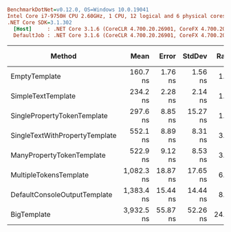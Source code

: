 ``` ini

BenchmarkDotNet=v0.12.0, OS=Windows 10.0.19041
Intel Core i7-9750H CPU 2.60GHz, 1 CPU, 12 logical and 6 physical cores
.NET Core SDK=3.1.302
  [Host]     : .NET Core 3.1.6 (CoreCLR 4.700.20.26901, CoreFX 4.700.20.31603), X64 RyuJIT
  DefaultJob : .NET Core 3.1.6 (CoreCLR 4.700.20.26901, CoreFX 4.700.20.31603), X64 RyuJIT


```
|                         Method |       Mean |    Error |   StdDev | Ratio | RatioSD |  Gen 0 |  Gen 1 | Gen 2 | Allocated |
|------------------------------- |-----------:|---------:|---------:|------:|--------:|-------:|-------:|------:|----------:|
|                  EmptyTemplate |   160.7 ns |  1.76 ns |  1.56 ns |  1.00 |    0.00 | 0.0408 |      - |     - |     256 B |
|             SimpleTextTemplate |   234.2 ns |  2.28 ns |  2.14 ns |  1.46 |    0.02 | 0.0648 |      - |     - |     408 B |
|    SinglePropertyTokenTemplate |   297.6 ns |  8.85 ns | 15.27 ns |  1.87 |    0.08 | 0.0877 |      - |     - |     552 B |
| SingleTextWithPropertyTemplate |   552.1 ns |  8.89 ns |  8.31 ns |  3.44 |    0.06 | 0.1478 |      - |     - |     928 B |
|      ManyPropertyTokenTemplate |   522.9 ns |  9.12 ns |  8.53 ns |  3.26 |    0.06 | 0.1650 |      - |     - |    1040 B |
|         MultipleTokensTemplate | 1,082.3 ns | 18.87 ns | 17.65 ns |  6.74 |    0.13 | 0.2823 |      - |     - |    1776 B |
|   DefaultConsoleOutputTemplate | 1,383.4 ns | 15.44 ns | 14.44 ns |  8.61 |    0.14 | 0.3567 |      - |     - |    2240 B |
|                    BigTemplate | 3,932.5 ns | 55.87 ns | 52.26 ns | 24.48 |    0.42 | 0.9918 | 0.0076 |     - |    6264 B |
